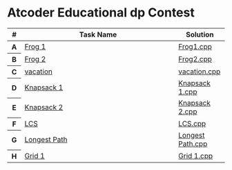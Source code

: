 # Atcoder  Educational dp Contest

<table class="table table-striped table-dark">
  <thead>
    <tr>
      <th width="2%" class="text-center" scope="col">#</th>
      <th width="50%" class="text-center" scope="col">Task Name</th>
      <th width="1%" class="text-center" scope="col">Solution</th>
    </tr>
  </thead>
  <tbody>
    <tr>
      <th scope="row">A</th>
     <td><a href="https://atcoder.jp/contests/dp/tasks/dp_a">Frog 1</a></td>
     <td><a href="https://github.com/rabeeadelbeabesh/atcoder-online-judge-solutions/blob/main/Atcoder-Frog%201.cpp">Frog1.cpp</a></td>
    </tr>
    <tr>
      <th scope="row">B</th>
     <td><a href="https://atcoder.jp/contests/dp/tasks/dp_b">Frog 2</a></td>
     <td><a href="https://github.com/rabeeadelbeabesh/atcoder-online-judge-solutions/blob/main/Atcoder%20-Frog%202.cpp">Frog2.cpp</a></td>
    </tr>
    <tr>
      <th scope="row">C</th>
     <td><a href="https://atcoder.jp/contests/dp/tasks/dp_c">vacation</a></td>
     <td><a href="https://github.com/rabeeadelbeabesh/atcoder-online-judge-solutions/blob/main/atcoder%20educational%20dp%20contest%20%20vacation.cpp">vacation.cpp</a></td>
    </tr>
     <tr>
      <th scope="row">D</th>
     <td><a href="https://atcoder.jp/contests/dp/tasks/dp_d">Knapsack 1</a></td>
     <td><a href="https://github.com/rabeeadelbeabesh/atcoder-online-judge-solutions/blob/main/atcoder%20educational%20dp%20contest%20Knapsack%201%20.cpp"> Knapsack 1.cpp</a></td>
    </tr>
       <tr>
      <th scope="row">E</th>
     <td><a href="https://atcoder.jp/contests/dp/tasks/dp_e">Knapsack 2</a></td>
     <td><a href="https://github.com/rabeeadelbeabesh/atcoder-online-judge-solutions/blob/main/atcoder%20educational%20dp%20contest%20knapsack%202%20.cpp"> Knapsack 2.cpp</a></td>
    </tr>
      <tr>
      <th scope="row">F</th>
     <td><a href="https://atcoder.jp/contests/dp/tasks/dp_f">LCS</a></td>
     <td><a href="https://github.com/rabeeadelbeabesh/atcoder-online-judge-solutions/blob/main/atcoder%20educational%20dp%20contest%20LCS.cpp"> LCS.cpp</a></td>
    </tr>
      <tr>
      <th scope="row">G</th>
     <td><a href="https://atcoder.jp/contests/dp/tasks/dp_g">Longest Path</a></td>
     <td><a href="https://github.com/rabeeadelbeabesh/atcoder-online-judge-solutions/blob/main/atcoder%20educational%20dp%20contest%20Longest%20Path.cpp"> Longest Path.cpp</a></td>
    </tr>
         <tr>
      <th scope="row">H</th>
     <td><a href="https://atcoder.jp/contests/dp/tasks/dp_h">Grid 1</a></td>
     <td><a href="https://github.com/rabeeadelbeabesh/atcoder-online-judge-solutions/blob/main/atcoder%20educational%20dp%20contest%20Grid%201.cpp">Grid 1.cpp</a>      </td>
    </tr>
  </tbody>
</table>
